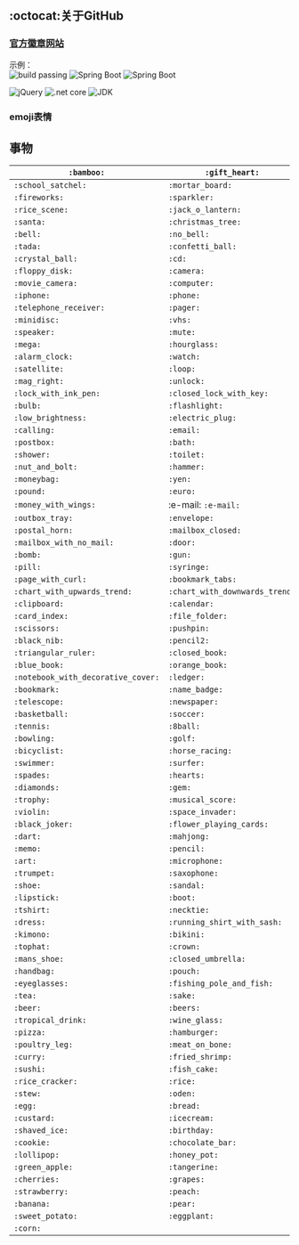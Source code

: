 ## :octocat:关于GitHub

### [官方徽章网站](http://shields.io/)
示例：  
![build passing](https://img.shields.io/badge/build-passing-brightgreen.svg)
![Spring Boot](https://img.shields.io/badge/Spring%20Boot-1.5.13-brightgreen.svg)
![Spring Boot](https://img.shields.io/badge/Spring%20Boot-2.1.0-brightgreen.svg)

![jQuery](https://img.shields.io/badge/jQuery-1.10.2-orange.svg)
![.net core](https://img.shields.io/badge/.NetCore-2.0-blue.svg)
![JDK](https://img.shields.io/badge/JDK-1.8-blue.svg)

### emoji表情
<h2>事物</h2>
<table>
<thead><tr>
<th>
<span class="emoji emoji-bamboo"></span> <code>:bamboo:</code>
</th>
<th>
<span class="emoji emoji-gift_heart"></span> <code>:gift_heart:</code>
</th>
<th>
<span class="emoji emoji-dolls"></span> <code>:dolls:</code>
</th>
</tr></thead>
<tbody>
<tr>
<td>
<span class="emoji emoji-school_satchel"></span> <code>:school_satchel:</code>
</td>
<td>
<span class="emoji emoji-mortar_board"></span> <code>:mortar_board:</code>
</td>
<td>
<span class="emoji emoji-flags"></span> <code>:flags:</code>
</td>
</tr>
<tr>
<td>
<span class="emoji emoji-fireworks"></span> <code>:fireworks:</code>
</td>
<td>
<span class="emoji emoji-sparkler"></span> <code>:sparkler:</code>
</td>
<td>
<span class="emoji emoji-wind_chime"></span> <code>:wind_chime:</code>
</td>
</tr>
<tr>
<td>
<span class="emoji emoji-rice_scene"></span> <code>:rice_scene:</code>
</td>
<td>
<span class="emoji emoji-jack_o_lantern"></span> <code>:jack_o_lantern:</code>
</td>
<td>
<span class="emoji emoji-ghost"></span> <code>:ghost:</code>
</td>
</tr>
<tr>
<td>
<span class="emoji emoji-santa"></span> <code>:santa:</code>
</td>
<td>
<span class="emoji emoji-christmas_tree"></span> <code>:christmas_tree:</code>
</td>
<td>
<span class="emoji emoji-gift"></span> <code>:gift:</code>
</td>
</tr>
<tr>
<td>
<span class="emoji emoji-bell"></span> <code>:bell:</code>
</td>
<td>
<span class="emoji emoji-no_bell"></span> <code>:no_bell:</code>
</td>
<td>
<span class="emoji emoji-tanabata_tree"></span> <code>:tanabata_tree:</code>
</td>
</tr>
<tr>
<td>
<span class="emoji emoji-tada"></span> <code>:tada:</code>
</td>
<td>
<span class="emoji emoji-confetti_ball"></span> <code>:confetti_ball:</code>
</td>
<td>
<span class="emoji emoji-balloon"></span> <code>:balloon:</code>
</td>
</tr>
<tr>
<td>
<span class="emoji emoji-crystal_ball"></span> <code>:crystal_ball:</code>
</td>
<td>
<span class="emoji emoji-cd"></span> <code>:cd:</code>
</td>
<td>
<span class="emoji emoji-dvd"></span> <code>:dvd:</code>
</td>
</tr>
<tr>
<td>
<span class="emoji emoji-floppy_disk"></span> <code>:floppy_disk:</code>
</td>
<td>
<span class="emoji emoji-camera"></span> <code>:camera:</code>
</td>
<td>
<span class="emoji emoji-video_camera"></span> <code>:video_camera:</code>
</td>
</tr>
<tr>
<td>
<span class="emoji emoji-movie_camera"></span> <code>:movie_camera:</code>
</td>
<td>
<span class="emoji emoji-computer"></span> <code>:computer:</code>
</td>
<td>
<span class="emoji emoji-tv"></span> <code>:tv:</code>
</td>
</tr>
<tr>
<td>
<span class="emoji emoji-iphone"></span> <code>:iphone:</code>
</td>
<td>
<span class="emoji emoji-phone"></span> <code>:phone:</code>
</td>
<td>
<span class="emoji emoji-telephone"></span> <code>:telephone:</code>
</td>
</tr>
<tr>
<td>
<span class="emoji emoji-telephone_receiver"></span> <code>:telephone_receiver:</code>
</td>
<td>
<span class="emoji emoji-pager"></span> <code>:pager:</code>
</td>
<td>
<span class="emoji emoji-fax"></span> <code>:fax:</code>
</td>
</tr>
<tr>
<td>
<span class="emoji emoji-minidisc"></span> <code>:minidisc:</code>
</td>
<td>
<span class="emoji emoji-vhs"></span> <code>:vhs:</code>
</td>
<td>
<span class="emoji emoji-sound"></span> <code>:sound:</code>
</td>
</tr>
<tr>
<td>
<span class="emoji emoji-speaker"></span> <code>:speaker:</code>
</td>
<td>
<span class="emoji emoji-mute"></span> <code>:mute:</code>
</td>
<td>
<span class="emoji emoji-loudspeaker"></span> <code>:loudspeaker:</code>
</td>
</tr>
<tr>
<td>
<span class="emoji emoji-mega"></span> <code>:mega:</code>
</td>
<td>
<span class="emoji emoji-hourglass"></span> <code>:hourglass:</code>
</td>
<td>
<span class="emoji emoji-hourglass_flowing_sand"></span> <code>:hourglass_flowing_sand:</code>
</td>
</tr>
<tr>
<td>
<span class="emoji emoji-alarm_clock"></span> <code>:alarm_clock:</code>
</td>
<td>
<span class="emoji emoji-watch"></span> <code>:watch:</code>
</td>
<td>
<span class="emoji emoji-radio"></span> <code>:radio:</code>
</td>
</tr>
<tr>
<td>
<span class="emoji emoji-satellite"></span> <code>:satellite:</code>
</td>
<td>
<span class="emoji emoji-loop"></span> <code>:loop:</code>
</td>
<td>
<span class="emoji emoji-mag"></span> <code>:mag:</code>
</td>
</tr>
<tr>
<td>
<span class="emoji emoji-mag_right"></span> <code>:mag_right:</code>
</td>
<td>
<span class="emoji emoji-unlock"></span> <code>:unlock:</code>
</td>
<td>
<span class="emoji emoji-lock"></span> <code>:lock:</code>
</td>
</tr>
<tr>
<td>
<span class="emoji emoji-lock_with_ink_pen"></span> <code>:lock_with_ink_pen:</code>
</td>
<td>
<span class="emoji emoji-closed_lock_with_key"></span> <code>:closed_lock_with_key:</code>
</td>
<td>
<span class="emoji emoji-key"></span> <code>:key:</code>
</td>
</tr>
<tr>
<td>
<span class="emoji emoji-bulb"></span> <code>:bulb:</code>
</td>
<td>
<span class="emoji emoji-flashlight"></span> <code>:flashlight:</code>
</td>
<td>
<span class="emoji emoji-high_brightness"></span> <code>:high_brightness:</code>
</td>
</tr>
<tr>
<td>
<span class="emoji emoji-low_brightness"></span> <code>:low_brightness:</code>
</td>
<td>
<span class="emoji emoji-electric_plug"></span> <code>:electric_plug:</code>
</td>
<td>
<span class="emoji emoji-battery"></span> <code>:battery:</code>
</td>
</tr>
<tr>
<td>
<span class="emoji emoji-calling"></span> <code>:calling:</code>
</td>
<td>
<span class="emoji emoji-email"></span> <code>:email:</code>
</td>
<td>
<span class="emoji emoji-mailbox"></span> <code>:mailbox:</code>
</td>
</tr>
<tr>
<td>
<span class="emoji emoji-postbox"></span> <code>:postbox:</code>
</td>
<td>
<span class="emoji emoji-bath"></span> <code>:bath:</code>
</td>
<td>
<span class="emoji emoji-bathtub"></span> <code>:bathtub:</code>
</td>
</tr>
<tr>
<td>
<span class="emoji emoji-shower"></span> <code>:shower:</code>
</td>
<td>
<span class="emoji emoji-toilet"></span> <code>:toilet:</code>
</td>
<td>
<span class="emoji emoji-wrench"></span> <code>:wrench:</code>
</td>
</tr>
<tr>
<td>
<span class="emoji emoji-nut_and_bolt"></span> <code>:nut_and_bolt:</code>
</td>
<td>
<span class="emoji emoji-hammer"></span> <code>:hammer:</code>
</td>
<td>
<span class="emoji emoji-seat"></span> <code>:seat:</code>
</td>
</tr>
<tr>
<td>
<span class="emoji emoji-moneybag"></span> <code>:moneybag:</code>
</td>
<td>
<span class="emoji emoji-yen"></span> <code>:yen:</code>
</td>
<td>
<span class="emoji emoji-dollar"></span> <code>:dollar:</code>
</td>
</tr>
<tr>
<td>
<span class="emoji emoji-pound"></span> <code>:pound:</code>
</td>
<td>
<span class="emoji emoji-euro"></span> <code>:euro:</code>
</td>
<td>
<span class="emoji emoji-credit_card"></span> <code>:credit_card:</code>
</td>
</tr>
<tr>
<td>
<span class="emoji emoji-money_with_wings"></span> <code>:money_with_wings:</code>
</td>
<td>:e-mail: <code>:e-mail:</code>
</td>
<td>
<span class="emoji emoji-inbox_tray"></span> <code>:inbox_tray:</code>
</td>
</tr>
<tr>
<td>
<span class="emoji emoji-outbox_tray"></span> <code>:outbox_tray:</code>
</td>
<td>
<span class="emoji emoji-envelope"></span> <code>:envelope:</code>
</td>
<td>
<span class="emoji emoji-incoming_envelope"></span> <code>:incoming_envelope:</code>
</td>
</tr>
<tr>
<td>
<span class="emoji emoji-postal_horn"></span> <code>:postal_horn:</code>
</td>
<td>
<span class="emoji emoji-mailbox_closed"></span> <code>:mailbox_closed:</code>
</td>
<td>
<span class="emoji emoji-mailbox_with_mail"></span> <code>:mailbox_with_mail:</code>
</td>
</tr>
<tr>
<td>
<span class="emoji emoji-mailbox_with_no_mail"></span> <code>:mailbox_with_no_mail:</code>
</td>
<td>
<span class="emoji emoji-door"></span> <code>:door:</code>
</td>
<td>
<span class="emoji emoji-smoking"></span> <code>:smoking:</code>
</td>
</tr>
<tr>
<td>
<span class="emoji emoji-bomb"></span> <code>:bomb:</code>
</td>
<td>
<span class="emoji emoji-gun"></span> <code>:gun:</code>
</td>
<td>
<span class="emoji emoji-hocho"></span> <code>:hocho:</code>
</td>
</tr>
<tr>
<td>
<span class="emoji emoji-pill"></span> <code>:pill:</code>
</td>
<td>
<span class="emoji emoji-syringe"></span> <code>:syringe:</code>
</td>
<td>
<span class="emoji emoji-page_facing_up"></span> <code>:page_facing_up:</code>
</td>
</tr>
<tr>
<td>
<span class="emoji emoji-page_with_curl"></span> <code>:page_with_curl:</code>
</td>
<td>
<span class="emoji emoji-bookmark_tabs"></span> <code>:bookmark_tabs:</code>
</td>
<td>
<span class="emoji emoji-bar_chart"></span> <code>:bar_chart:</code>
</td>
</tr>
<tr>
<td>
<span class="emoji emoji-chart_with_upwards_trend"></span> <code>:chart_with_upwards_trend:</code>
</td>
<td>
<span class="emoji emoji-chart_with_downwards_trend"></span> <code>:chart_with_downwards_trend:</code>
</td>
<td>
<span class="emoji emoji-scroll"></span> <code>:scroll:</code>
</td>
</tr>
<tr>
<td>
<span class="emoji emoji-clipboard"></span> <code>:clipboard:</code>
</td>
<td>
<span class="emoji emoji-calendar"></span> <code>:calendar:</code>
</td>
<td>
<span class="emoji emoji-date"></span> <code>:date:</code>
</td>
</tr>
<tr>
<td>
<span class="emoji emoji-card_index"></span> <code>:card_index:</code>
</td>
<td>
<span class="emoji emoji-file_folder"></span> <code>:file_folder:</code>
</td>
<td>
<span class="emoji emoji-open_file_folder"></span> <code>:open_file_folder:</code>
</td>
</tr>
<tr>
<td>
<span class="emoji emoji-scissors"></span> <code>:scissors:</code>
</td>
<td>
<span class="emoji emoji-pushpin"></span> <code>:pushpin:</code>
</td>
<td>
<span class="emoji emoji-paperclip"></span> <code>:paperclip:</code>
</td>
</tr>
<tr>
<td>
<span class="emoji emoji-black_nib"></span> <code>:black_nib:</code>
</td>
<td>
<span class="emoji emoji-pencil2"></span> <code>:pencil2:</code>
</td>
<td>
<span class="emoji emoji-straight_ruler"></span> <code>:straight_ruler:</code>
</td>
</tr>
<tr>
<td>
<span class="emoji emoji-triangular_ruler"></span> <code>:triangular_ruler:</code>
</td>
<td>
<span class="emoji emoji-closed_book"></span> <code>:closed_book:</code>
</td>
<td>
<span class="emoji emoji-green_book"></span> <code>:green_book:</code>
</td>
</tr>
<tr>
<td>
<span class="emoji emoji-blue_book"></span> <code>:blue_book:</code>
</td>
<td>
<span class="emoji emoji-orange_book"></span> <code>:orange_book:</code>
</td>
<td>
<span class="emoji emoji-notebook"></span> <code>:notebook:</code>
</td>
</tr>
<tr>
<td>
<span class="emoji emoji-notebook_with_decorative_cover"></span> <code>:notebook_with_decorative_cover:</code>
</td>
<td>
<span class="emoji emoji-ledger"></span> <code>:ledger:</code>
</td>
<td>
<span class="emoji emoji-books"></span> <code>:books:</code>
</td>
</tr>
<tr>
<td>
<span class="emoji emoji-bookmark"></span> <code>:bookmark:</code>
</td>
<td>
<span class="emoji emoji-name_badge"></span> <code>:name_badge:</code>
</td>
<td>
<span class="emoji emoji-microscope"></span> <code>:microscope:</code>
</td>
</tr>
<tr>
<td>
<span class="emoji emoji-telescope"></span> <code>:telescope:</code>
</td>
<td>
<span class="emoji emoji-newspaper"></span> <code>:newspaper:</code>
</td>
<td>
<span class="emoji emoji-football"></span> <code>:football:</code>
</td>
</tr>
<tr>
<td>
<span class="emoji emoji-basketball"></span> <code>:basketball:</code>
</td>
<td>
<span class="emoji emoji-soccer"></span> <code>:soccer:</code>
</td>
<td>
<span class="emoji emoji-baseball"></span> <code>:baseball:</code>
</td>
</tr>
<tr>
<td>
<span class="emoji emoji-tennis"></span> <code>:tennis:</code>
</td>
<td>
<span class="emoji emoji-8ball"></span> <code>:8ball:</code>
</td>
<td>
<span class="emoji emoji-rugby_football"></span> <code>:rugby_football:</code>
</td>
</tr>
<tr>
<td>
<span class="emoji emoji-bowling"></span> <code>:bowling:</code>
</td>
<td>
<span class="emoji emoji-golf"></span> <code>:golf:</code>
</td>
<td>
<span class="emoji emoji-mountain_bicyclist"></span> <code>:mountain_bicyclist:</code>
</td>
</tr>
<tr>
<td>
<span class="emoji emoji-bicyclist"></span> <code>:bicyclist:</code>
</td>
<td>
<span class="emoji emoji-horse_racing"></span> <code>:horse_racing:</code>
</td>
<td>
<span class="emoji emoji-snowboarder"></span> <code>:snowboarder:</code>
</td>
</tr>
<tr>
<td>
<span class="emoji emoji-swimmer"></span> <code>:swimmer:</code>
</td>
<td>
<span class="emoji emoji-surfer"></span> <code>:surfer:</code>
</td>
<td>
<span class="emoji emoji-ski"></span> <code>:ski:</code>
</td>
</tr>
<tr>
<td>
<span class="emoji emoji-spades"></span> <code>:spades:</code>
</td>
<td>
<span class="emoji emoji-hearts"></span> <code>:hearts:</code>
</td>
<td>
<span class="emoji emoji-clubs"></span> <code>:clubs:</code>
</td>
</tr>
<tr>
<td>
<span class="emoji emoji-diamonds"></span> <code>:diamonds:</code>
</td>
<td>
<span class="emoji emoji-gem"></span> <code>:gem:</code>
</td>
<td>
<span class="emoji emoji-ring"></span> <code>:ring:</code>
</td>
</tr>
<tr>
<td>
<span class="emoji emoji-trophy"></span> <code>:trophy:</code>
</td>
<td>
<span class="emoji emoji-musical_score"></span> <code>:musical_score:</code>
</td>
<td>
<span class="emoji emoji-musical_keyboard"></span> <code>:musical_keyboard:</code>
</td>
</tr>
<tr>
<td>
<span class="emoji emoji-violin"></span> <code>:violin:</code>
</td>
<td>
<span class="emoji emoji-space_invader"></span> <code>:space_invader:</code>
</td>
<td>
<span class="emoji emoji-video_game"></span> <code>:video_game:</code>
</td>
</tr>
<tr>
<td>
<span class="emoji emoji-black_joker"></span> <code>:black_joker:</code>
</td>
<td>
<span class="emoji emoji-flower_playing_cards"></span> <code>:flower_playing_cards:</code>
</td>
<td>
<span class="emoji emoji-game_die"></span> <code>:game_die:</code>
</td>
</tr>
<tr>
<td>
<span class="emoji emoji-dart"></span> <code>:dart:</code>
</td>
<td>
<span class="emoji emoji-mahjong"></span> <code>:mahjong:</code>
</td>
<td>
<span class="emoji emoji-clapper"></span> <code>:clapper:</code>
</td>
</tr>
<tr>
<td>
<span class="emoji emoji-memo"></span> <code>:memo:</code>
</td>
<td>
<span class="emoji emoji-pencil"></span> <code>:pencil:</code>
</td>
<td>
<span class="emoji emoji-book"></span> <code>:book:</code>
</td>
</tr>
<tr>
<td>
<span class="emoji emoji-art"></span> <code>:art:</code>
</td>
<td>
<span class="emoji emoji-microphone"></span> <code>:microphone:</code>
</td>
<td>
<span class="emoji emoji-headphones"></span> <code>:headphones:</code>
</td>
</tr>
<tr>
<td>
<span class="emoji emoji-trumpet"></span> <code>:trumpet:</code>
</td>
<td>
<span class="emoji emoji-saxophone"></span> <code>:saxophone:</code>
</td>
<td>
<span class="emoji emoji-guitar"></span> <code>:guitar:</code>
</td>
</tr>
<tr>
<td>
<span class="emoji emoji-shoe"></span> <code>:shoe:</code>
</td>
<td>
<span class="emoji emoji-sandal"></span> <code>:sandal:</code>
</td>
<td>
<span class="emoji emoji-high_heel"></span> <code>:high_heel:</code>
</td>
</tr>
<tr>
<td>
<span class="emoji emoji-lipstick"></span> <code>:lipstick:</code>
</td>
<td>
<span class="emoji emoji-boot"></span> <code>:boot:</code>
</td>
<td>
<span class="emoji emoji-shirt"></span> <code>:shirt:</code>
</td>
</tr>
<tr>
<td>
<span class="emoji emoji-tshirt"></span> <code>:tshirt:</code>
</td>
<td>
<span class="emoji emoji-necktie"></span> <code>:necktie:</code>
</td>
<td>
<span class="emoji emoji-womans_clothes"></span> <code>:womans_clothes:</code>
</td>
</tr>
<tr>
<td>
<span class="emoji emoji-dress"></span> <code>:dress:</code>
</td>
<td>
<span class="emoji emoji-running_shirt_with_sash"></span> <code>:running_shirt_with_sash:</code>
</td>
<td>
<span class="emoji emoji-jeans"></span> <code>:jeans:</code>
</td>
</tr>
<tr>
<td>
<span class="emoji emoji-kimono"></span> <code>:kimono:</code>
</td>
<td>
<span class="emoji emoji-bikini"></span> <code>:bikini:</code>
</td>
<td>
<span class="emoji emoji-ribbon"></span> <code>:ribbon:</code>
</td>
</tr>
<tr>
<td>
<span class="emoji emoji-tophat"></span> <code>:tophat:</code>
</td>
<td>
<span class="emoji emoji-crown"></span> <code>:crown:</code>
</td>
<td>
<span class="emoji emoji-womans_hat"></span> <code>:womans_hat:</code>
</td>
</tr>
<tr>
<td>
<span class="emoji emoji-mans_shoe"></span> <code>:mans_shoe:</code>
</td>
<td>
<span class="emoji emoji-closed_umbrella"></span> <code>:closed_umbrella:</code>
</td>
<td>
<span class="emoji emoji-briefcase"></span> <code>:briefcase:</code>
</td>
</tr>
<tr>
<td>
<span class="emoji emoji-handbag"></span> <code>:handbag:</code>
</td>
<td>
<span class="emoji emoji-pouch"></span> <code>:pouch:</code>
</td>
<td>
<span class="emoji emoji-purse"></span> <code>:purse:</code>
</td>
</tr>
<tr>
<td>
<span class="emoji emoji-eyeglasses"></span> <code>:eyeglasses:</code>
</td>
<td>
<span class="emoji emoji-fishing_pole_and_fish"></span> <code>:fishing_pole_and_fish:</code>
</td>
<td>
<span class="emoji emoji-coffee"></span> <code>:coffee:</code>
</td>
</tr>
<tr>
<td>
<span class="emoji emoji-tea"></span> <code>:tea:</code>
</td>
<td>
<span class="emoji emoji-sake"></span> <code>:sake:</code>
</td>
<td>
<span class="emoji emoji-baby_bottle"></span> <code>:baby_bottle:</code>
</td>
</tr>
<tr>
<td>
<span class="emoji emoji-beer"></span> <code>:beer:</code>
</td>
<td>
<span class="emoji emoji-beers"></span> <code>:beers:</code>
</td>
<td>
<span class="emoji emoji-cocktail"></span> <code>:cocktail:</code>
</td>
</tr>
<tr>
<td>
<span class="emoji emoji-tropical_drink"></span> <code>:tropical_drink:</code>
</td>
<td>
<span class="emoji emoji-wine_glass"></span> <code>:wine_glass:</code>
</td>
<td>
<span class="emoji emoji-fork_and_knife"></span> <code>:fork_and_knife:</code>
</td>
</tr>
<tr>
<td>
<span class="emoji emoji-pizza"></span> <code>:pizza:</code>
</td>
<td>
<span class="emoji emoji-hamburger"></span> <code>:hamburger:</code>
</td>
<td>
<span class="emoji emoji-fries"></span> <code>:fries:</code>
</td>
</tr>
<tr>
<td>
<span class="emoji emoji-poultry_leg"></span> <code>:poultry_leg:</code>
</td>
<td>
<span class="emoji emoji-meat_on_bone"></span> <code>:meat_on_bone:</code>
</td>
<td>
<span class="emoji emoji-spaghetti"></span> <code>:spaghetti:</code>
</td>
</tr>
<tr>
<td>
<span class="emoji emoji-curry"></span> <code>:curry:</code>
</td>
<td>
<span class="emoji emoji-fried_shrimp"></span> <code>:fried_shrimp:</code>
</td>
<td>
<span class="emoji emoji-bento"></span> <code>:bento:</code>
</td>
</tr>
<tr>
<td>
<span class="emoji emoji-sushi"></span> <code>:sushi:</code>
</td>
<td>
<span class="emoji emoji-fish_cake"></span> <code>:fish_cake:</code>
</td>
<td>
<span class="emoji emoji-rice_ball"></span> <code>:rice_ball:</code>
</td>
</tr>
<tr>
<td>
<span class="emoji emoji-rice_cracker"></span> <code>:rice_cracker:</code>
</td>
<td>
<span class="emoji emoji-rice"></span> <code>:rice:</code>
</td>
<td>
<span class="emoji emoji-ramen"></span> <code>:ramen:</code>
</td>
</tr>
<tr>
<td>
<span class="emoji emoji-stew"></span> <code>:stew:</code>
</td>
<td>
<span class="emoji emoji-oden"></span> <code>:oden:</code>
</td>
<td>
<span class="emoji emoji-dango"></span> <code>:dango:</code>
</td>
</tr>
<tr>
<td>
<span class="emoji emoji-egg"></span> <code>:egg:</code>
</td>
<td>
<span class="emoji emoji-bread"></span> <code>:bread:</code>
</td>
<td>
<span class="emoji emoji-doughnut"></span> <code>:doughnut:</code>
</td>
</tr>
<tr>
<td>
<span class="emoji emoji-custard"></span> <code>:custard:</code>
</td>
<td>
<span class="emoji emoji-icecream"></span> <code>:icecream:</code>
</td>
<td>
<span class="emoji emoji-ice_cream"></span> <code>:ice_cream:</code>
</td>
</tr>
<tr>
<td>
<span class="emoji emoji-shaved_ice"></span> <code>:shaved_ice:</code>
</td>
<td>
<span class="emoji emoji-birthday"></span> <code>:birthday:</code>
</td>
<td>
<span class="emoji emoji-cake"></span> <code>:cake:</code>
</td>
</tr>
<tr>
<td>
<span class="emoji emoji-cookie"></span> <code>:cookie:</code>
</td>
<td>
<span class="emoji emoji-chocolate_bar"></span> <code>:chocolate_bar:</code>
</td>
<td>
<span class="emoji emoji-candy"></span> <code>:candy:</code>
</td>
</tr>
<tr>
<td>
<span class="emoji emoji-lollipop"></span> <code>:lollipop:</code>
</td>
<td>
<span class="emoji emoji-honey_pot"></span> <code>:honey_pot:</code>
</td>
<td>
<span class="emoji emoji-apple"></span> <code>:apple:</code>
</td>
</tr>
<tr>
<td>
<span class="emoji emoji-green_apple"></span> <code>:green_apple:</code>
</td>
<td>
<span class="emoji emoji-tangerine"></span> <code>:tangerine:</code>
</td>
<td>
<span class="emoji emoji-lemon"></span> <code>:lemon:</code>
</td>
</tr>
<tr>
<td>
<span class="emoji emoji-cherries"></span> <code>:cherries:</code>
</td>
<td>
<span class="emoji emoji-grapes"></span> <code>:grapes:</code>
</td>
<td>
<span class="emoji emoji-watermelon"></span> <code>:watermelon:</code>
</td>
</tr>
<tr>
<td>
<span class="emoji emoji-strawberry"></span> <code>:strawberry:</code>
</td>
<td>
<span class="emoji emoji-peach"></span> <code>:peach:</code>
</td>
<td>
<span class="emoji emoji-melon"></span> <code>:melon:</code>
</td>
</tr>
<tr>
<td>
<span class="emoji emoji-banana"></span> <code>:banana:</code>
</td>
<td>
<span class="emoji emoji-pear"></span> <code>:pear:</code>
</td>
<td>
<span class="emoji emoji-pineapple"></span> <code>:pineapple:</code>
</td>
</tr>
<tr>
<td>
<span class="emoji emoji-sweet_potato"></span> <code>:sweet_potato:</code>
</td>
<td>
<span class="emoji emoji-eggplant"></span> <code>:eggplant:</code>
</td>
<td>
<span class="emoji emoji-tomato"></span> <code>:tomato:</code>
</td>
</tr>
<tr><td>
<span class="emoji emoji-corn"></span> <code>:corn:</code>
</td></tr>
</tbody>
</table>




